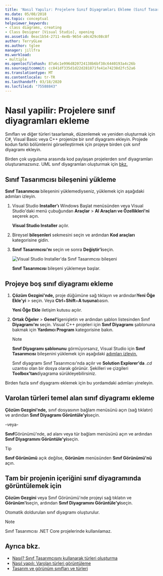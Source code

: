 ```yaml
---
title: 'Nasıl Yapılır: Projelere Sınıf Diyagramları Ekleme (Sınıf Tasarımcısı)'
ms.date: 05/08/2018
ms.topic: conceptual
helpviewer_keywords:
- class diagrams, creating
- Class Designer [Visual Studio], opening
ms.assetid: 0eac1b54-2711-4e4b-9654-a0c429c08c8f
author: TerryGLee
ms.author: tglee
manager: jillfra
ms.workload:
- multiple
ms.openlocfilehash: 87a6c1e996d820724138b6bf38c6440193a4c26b
ms.sourcegitcommit: cc841df335d1d22d281871fe41e74238d2fc52a6
ms.translationtype: MT
ms.contentlocale: tr-TR
ms.lasthandoff: 03/18/2020
ms.locfileid: "75588843"
---
```

# <a name="how-to-add-class-diagrams-to-projects"></a>Nasıl yapilir: Projelere sınıf diyagramları ekleme

Sınıfları ve diğer türleri tasarlamak, düzenlemek ve yeniden oluşturmak için C#, Visual Basic veya C++ projenize bir sınıf diyagramı ekleyin. Projede kodun farklı bölümlerini görselleştirmek için projeye birden çok sınıf diyagramı ekleyin.

Birden çok uygulama arasında kod paylaşan projelerden sınıf diyagramları oluşturamazsınız. UML sınıf diyagramları oluşturmak için [bkz.](../../modeling/what-s-new-for-design-in-visual-studio.md)

## <a name="install-the-class-designer-component"></a>Sınıf Tasarımcısı bileşenini yükleme

**Sınıf Tasarımcısı** bileşenini yüklemediyseniz, yüklemek için aşağıdaki adımları izleyin.

1. Visual Studio **Installer'ı** Windows Başlat menüsünden veya Visual Studio'daki menü çubuğundan **Araçlar** > **Al Araçları ve Özellikleri'ni** seçerek açın.

   **Visual Studio Installer** açılır.

1. Bireysel **bileşenleri** sekmesini seçin ve ardından **Kod araçları** kategorisine gidin.

1. **Sınıf Tasarımcısı'nı** seçin ve sonra **Değiştir'i**seçin.

   ![Visual Studio Installer'da Sınıf Tasarımcısı bileşeni](media/class-designer-component.png)

   **Sınıf Tasarımcısı** bileşeni yüklemeye başlar.

## <a name="add-a-blank-class-diagram-to-a-project"></a>Projeye boş sınıf diyagramı ekleme

1. **Çözüm Gezgini'nde,** proje düğümüne sağ tıklayın ve ardından**Yeni Öğe** **Ekle'yi** > seçin. Veya **Ctrl**+**Shift**+**A tuşuna**basın.

   **Yeni Öğe Ekle** iletişim kutusu açılır.

2. **Ortak Öğeler** > **Genel'i**genişletin ve ardından şablon listesinden Sınıf **Diyagramı'nı** seçin. Visual C++ projeleri için **Sınıf Diyagramı** şablonuna bakmak için **Yardımcı Program** kategorisine bakın.

   > [!NOTE]
   > **Sınıf Diyagramı şablonunu** görmüyorsanız, Visual Studio için **Sınıf Tasarımcısı** bileşenini yüklemek için aşağıdaki [adımları izleyin.](#install-the-class-designer-component)

   Sınıf diyagramı Sınıf Tasarımcısı'nda açılır ve **Solution Explorer'da** *.cd* uzantısı olan bir dosya olarak görünür. Şekilleri ve çizgileri **Toolbox'tan**diyagrama sürükleyebilirsiniz.

Birden fazla sınıf diyagramı eklemek için bu yordamdaki adımları yineleyin.

## <a name="add-a-class-diagram-based-on-existing-types"></a>Varolan türleri temel alan sınıf diyagramı ekleme

**Çözüm Gezgini'nde,** sınıf dosyasının bağlam menüsünü açın (sağ tıklatın) ve ardından **Sınıf Diyagramı Görüntüle'yi**seçin.

-veya-

**Sınıf**Görünümü'nde, ad alanı veya tür bağlam menüsünü açın ve ardından **Sınıf Diyagramını Görüntüle'yi**seçin.

> [!TIP]
> **Sınıf Görünümü** açık değilse, **Görünüm** menüsünden **Sınıf Görünümü'nü** açın.

## <a name="to-display-the-contents-of-a-complete-project-in-a-class-diagram"></a>Tam bir projenin içeriğini sınıf diyagramında görüntülemek için

**Çözüm Gezgini** veya Sınıf Görünümü'nde projeyi sağ tıklatın ve **Görünüm'i**seçin, ardından **Sınıf Diyagramını Görüntüle'yi**seçin.

Otomatik doldurulan sınıf diyagramı oluşturulur.

> [!NOTE]
> Sınıf Tasarımcısı .NET Core projelerinde kullanılamaz.

## <a name="see-also"></a>Ayrıca bkz.

- [Nasıl? Sınıf Tasarımcısını kullanarak türleri oluşturma](how-to-create-types.md)
- [Nasıl yapılı: Varolan türleri görüntüleme](how-to-view-existing-types.md)
- [Tasarım ve görünüm sınıfları ve türleri](designing-and-viewing-classes-and-types.md)
